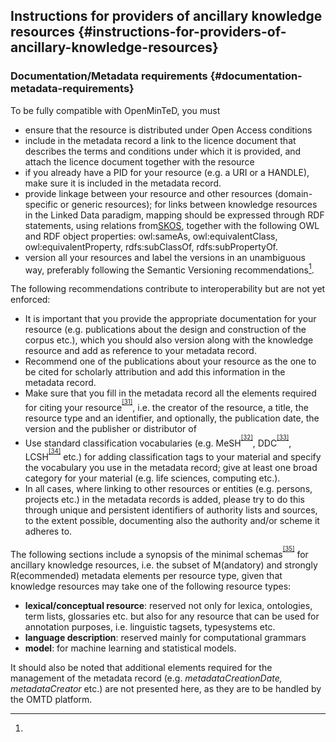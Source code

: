 ## Instructions for providers of ancillary knowledge resources {#instructions-for-providers-of-ancillary-knowledge-resources}





### ​Documentation/Metadata requirements {#documentation-metadata-requirements}

To be fully compatible with OpenMinTeD, you must

*   ensure that the resource is distributed under Open Access conditions
*   include in the metadata record a link to the licence document that describes the terms and conditions under which it is provided, and attach the licence document together with the resource
*   if you already have a PID for your resource (e.g. a URI or a HANDLE), make sure it is included in the metadata record.
*   provide linkage between your resource and other resources (domain-specific or generic resources); for links between knowledge resources in the Linked Data paradigm, mapping should be expressed through RDF statements, using relations from[SKOS](https://www.w3.org/2004/02/skos/), together with the following OWL and RDF object properties: owl:sameAs, owl:equivalentClass, owl:equivalentProperty, rdfs:subClassOf, rdfs:subPropertyOf.
*   version all your resources and label the versions in an unambiguous way, preferably following the Semantic Versioning recommendations[^30].

The following recommendations contribute to interoperability but are not yet enforced:

*   It is important that you provide the appropriate documentation for your resource (e.g. publications about the design and construction of the corpus etc.), which you should also version along with the knowledge resource and add as reference to your metadata record.
*   Recommend one of the publications about your resource as the one to be cited for scholarly attribution and add this information in the metadata record.
*   Make sure that you fill in the metadata record all the elements required for citing your resource<sup><sup id="916464963798167-footnote-ref-31"><a href="#916464963798167-footnote-31">[31]</a></sup></sup>, i.e. the creator of the resource, a title, the resource type and an identifier, and optionally, the publication date, the version and the publisher or distributor of
*   Use standard classification vocabularies (e.g. MeSH<sup><sup id="916464963798167-footnote-ref-32"><a href="#916464963798167-footnote-32">[32]</a></sup></sup>, DDC<sup><sup id="916464963798167-footnote-ref-33"><a href="#916464963798167-footnote-33">[33]</a></sup></sup>, LCSH<sup><sup id="916464963798167-footnote-ref-34"><a href="#916464963798167-footnote-34">[34]</a></sup></sup> etc.) for adding classification tags to your material and specify the vocabulary you use in the metadata record; give at least one broad category for your material (e.g. life sciences, computing etc.).
*   In all cases, where linking to other resources or entities (e.g. persons, projects etc.) in the metadata records is added, please try to do this through unique and persistent identifiers of authority lists and sources, to the extent possible, documenting also the authority and/or scheme it adheres to.

The following sections include a synopsis of the minimal schemas<sup><sup id="916464963798167-footnote-ref-35"><a href="#916464963798167-footnote-35">[35]</a></sup></sup> for ancillary knowledge resources, i.e. the subset of M(andatory) and strongly R(ecommended) metadata elements per resource type, given that knowledge resources may take one of the following resource types:

*   **lexical/conceptual resource**: reserved not only for lexica, ontologies, term lists, glossaries etc. but also for any resource that can be used for annotation purposes, i.e. linguistic tagsets, typesystems etc.
*   **language description**: reserved mainly for computational grammars
*   **model**: for machine learning and statistical models.

It should also be noted that additional elements required for the management of the metadata record (e.g. _metadataCreationDate, metadataCreator_ etc.) are not presented here, as they are to be handled by the OMTD platform.

[^30]: 

[^31]: For citation, OpenMinTeD endorses the

[^32]: Medical Subject Headings (https://www.nlm.nih.gov/mesh/)

[^33]: Dewey Decimal Classification (https://www.oclc.org/dewey.en.html)

[^34]: Library of Congress Subject Headings (http://id.loc.gov/authorities/subjects.html)

[^35]: The full OMTD-SHARE schema is documented at: